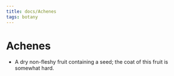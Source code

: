 ```yaml
---
title: docs/Achenes
tags: botany
---
```


# Achenes
- A dry non-fleshy fruit containing a seed; the coat of this fruit is somewhat hard.